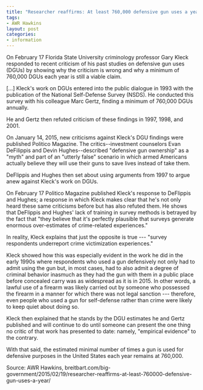```yaml
---
title: "Researcher reaffirms: At least 760,000 defensive gun uses a year"
tags:
- AWR Hawkins
layout: post
categories:
- information
---
```


On February 17 Florida State University criminology professor Gary Kleck responded to recent criticism of his past studies on defensive gun uses (DGUs) by showing why the criticism is wrong and why a minimum of 760,000 DGUs each year is still a viable claim.

[...] Kleck's work on DGUs entered into the public dialogue in 1993 with the publication of the National Self-Defense Survey (NSDS). He conducted this survey with his colleague Marc Gertz, finding a minimum of 760,000 DGUs annually.

He and Gertz then refuted criticism of these findings in 1997, 1998, and 2001.

On January 14, 2015, new criticisms against Kleck's DGU findings were published Politico Magazine. The critics--investment counselors Evan DeFilippis and Devin Hughes--described "defensive gun ownership" as a "myth" and part of an "utterly false" scenario in which armed Americans actually believe they will use their guns to save lives instead of take them.

DeFlippis and Hughes then set about using arguments from 1997 to argue anew against Kleck's work on DGUs.

On February 17 Politico Magazine published Kleck's response to DeFlippis and Hughes; a response in which Kleck makes clear that he's not only heard these same criticisms before but has also refuted them. He shows that DeFlippis and Hughes' lack of training in survey methods is betrayed by the fact that "they believe that it's perfectly plausible that surveys generate enormous over-estimates of crime-related experiences."

In reality, Kleck explains that just the opposite is true --- "survey respondents underreport crime victimization experiences."

Kleck showed how this was especially evident in the work he did in the early 1990s where respondents who used a gun defensively not only had to admit using the gun but, in most cases, had to also admit a degree of criminal behavior inasmuch as they had the gun with them in a public place before concealed carry was as widespread as it is in 2015. In other words, a lawful use of a firearm was likely carried out by someone who possessed the firearm in a manner for which there was not legal sanction --- therefore, even people who used a gun for self-defense rather than crime were likely to keep quiet about doing so.

Kleck then explained that he stands by the DGU estimates he and Gertz published and will continue to do until someone can present the one thing no critic of that work has presented to date: namely, "empirical evidence" to the contrary.

With that said, the estimated minimal number of times a gun is used for defensive purposes in the United States each year remains at 760,000.

Source: AWR Hawkins,
breitbart.com/big-government/2015/02/19/researcher-reaffirms-at-least-760000-defensive-gun-uses-a-year/
